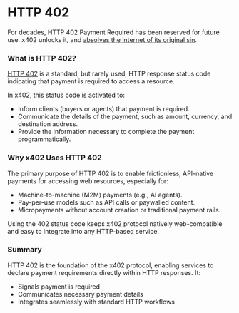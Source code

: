 # HTTP 402

For decades, HTTP 402 Payment Required has been reserved for future use. x402 unlocks it, and [absolves the internet of its original sin](https://economyofbits.substack.com/p/marc-andreessens-original-sin).

### What is HTTP 402?

[HTTP 402](https://datatracker.ietf.org/doc/html/rfc7231#section-6.5.2) is a standard, but rarely used, HTTP response status code indicating that payment is required to access a resource.

In x402, this status code is activated to:

* Inform clients (buyers or agents) that payment is required.
* Communicate the details of the payment, such as amount, currency, and destination address.
* Provide the information necessary to complete the payment programmatically.

### Why x402 Uses HTTP 402

The primary purpose of HTTP 402 is to enable frictionless, API-native payments for accessing web resources, especially for:

* Machine-to-machine (M2M) payments (e.g., AI agents).
* Pay-per-use models such as API calls or paywalled content.
* Micropayments without account creation or traditional payment rails.

Using the 402 status code keeps x402 protocol natively web-compatible and easy to integrate into any HTTP-based service.

### Summary

HTTP 402 is the foundation of the x402 protocol, enabling services to declare payment requirements directly within HTTP responses. It:

* Signals payment is required
* Communicates necessary payment details
* Integrates seamlessly with standard HTTP workflows
